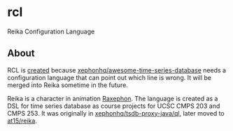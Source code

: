 # rcl

Reika Configuration Language

## About

RCL is [created](https://github.com/at15/reika/issues/49) 
because [xephonhq/awesome-time-series-database](https://github.com/xephonhq/awesome-time-series-database) 
needs a configuration language that can point out which line is wrong. 
It will be merged into Reika sometime in the future.

Reika is a character in animation [Raxephon](https://en.wikipedia.org/wiki/RahXephon).
The language is created as a DSL for time series database as course projects for UCSC CMPS 203 and CMPS 253.
It was originally in [xephonhq/tsdb-proxy-java/ql](https://github.com/xephonhq/tsdb-proxy-java/tree/master/ql),
later moved to [at15/reika](https://github.com/at15/reika).
